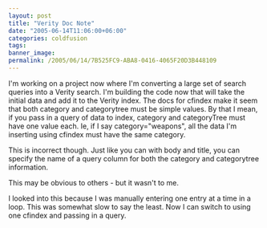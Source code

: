 ```yaml
---
layout: post
title: "Verity Doc Note"
date: "2005-06-14T11:06:00+06:00"
categories: coldfusion 
tags: 
banner_image: 
permalink: /2005/06/14/7B525FC9-ABA8-0416-4065F20D3B448109
---
```


I'm working on a project now where I'm converting a large set of search queries into a Verity search. I'm building the code now that will take the initial data and add it to the Verity index. The docs for cfindex make it seem that both category and categorytree must be simple values. By that I mean, if you pass in a query of data to index, category and categoryTree must have one value each. Ie, if I say category="weapons", all the data I'm inserting using cfindex must have the same category.

This is incorrect though. Just like you can with body and title, you can specify the name of a query column for both the category and categorytree information.

This may be obvious to others - but it wasn't to me.

I looked into this because I was manually entering one entry at a time in a loop. This was somewhat slow to say the least. Now I can switch to using one cfindex and passing in a query.
